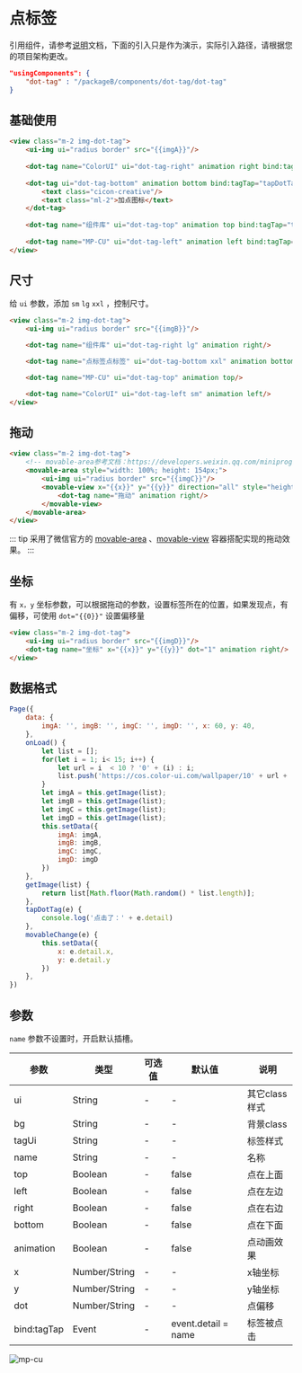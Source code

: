 <div class="mp-cu-doc-view">
<div class="mp-cu-doc">

# 点标签

引用组件，请参考[说明](/laboratory/)文档，下面的引入只是作为演示，实际引入路径，请根据您的项目架构更改。

```json
"usingComponents": {
    "dot-tag" : "/packageB/components/dot-tag/dot-tag"
}
```

## 基础使用

```html
<view class="m-2 img-dot-tag">
    <ui-img ui="radius border" src="{{imgA}}"/>
    
    <dot-tag name="ColorUI" ui="dot-tag-right" animation right bind:tagTap="tapDotTag"/>
    
    <dot-tag ui="dot-tag-bottom" animation bottom bind:tagTap="tapDotTag">
        <text class="cicon-creative"/>
        <text class="ml-2">加点图标</text>
    </dot-tag>
    
    <dot-tag name="组件库" ui="dot-tag-top" animation top bind:tagTap="tapDotTag"/>
    
    <dot-tag name="MP-CU" ui="dot-tag-left" animation left bind:tagTap="tapDotTag"/>
</view>
```


## 尺寸

给 `ui` 参数，添加 `sm` `lg` `xxl` ，控制尺寸。

```html
<view class="m-2 img-dot-tag">
    <ui-img ui="radius border" src="{{imgB}}"/>

    <dot-tag name="组件库" ui="dot-tag-right lg" animation right/>

    <dot-tag name="点标签点标签" ui="dot-tag-bottom xxl" animation bottom/>

    <dot-tag name="MP-CU" ui="dot-tag-top" animation top/>

    <dot-tag name="ColorUI" ui="dot-tag-left sm" animation left/>
</view>
```

## 拖动

```html
<view class="m-2 img-dot-tag">
    <!-- movable-area参考文档：https://developers.weixin.qq.com/miniprogram/dev/component/movable-area.html -->
    <movable-area style="width: 100%; height: 154px;">
        <ui-img ui="radius border" src="{{imgC}}"/>
        <movable-view x="{{x}}" y="{{y}}" direction="all" style="height: auto;width: auto;" bindchange="movableChange">
            <dot-tag name="拖动" animation right/>
        </movable-view>
    </movable-area>
</view>
```

::: tip
采用了微信官方的 [movable-area](https://developers.weixin.qq.com/miniprogram/dev/component/movable-area.html) 、[movable-view](https://developers.weixin.qq.com/miniprogram/dev/component/movable-view.html) 容器搭配实现的拖动效果。
:::


## 坐标

有 `x，y` 坐标参数，可以根据拖动的参数，设置标签所在的位置，如果发现点，有偏移，可使用 `dot="{{0}}"` 设置偏移量

```html
<view class="m-2 img-dot-tag">
    <ui-img ui="radius border" src="{{imgD}}"/>
    <dot-tag name="坐标" x="{{x}}" y="{{y}}" dot="1" animation right/>
</view>
```


## 数据格式

```javascript
Page({
    data: {
        imgA: '', imgB: '', imgC: '', imgD: '', x: 60, y: 40,
    },
    onLoad() {
        let list = [];
        for(let i = 1; i< 15; i++) {
            let url = i  < 10 ? '0' + (i) : i;
            list.push('https://cos.color-ui.com/wallpaper/10' + url + '.jpg');
        }
        let imgA = this.getImage(list);
        let imgB = this.getImage(list);
        let imgC = this.getImage(list);
        let imgD = this.getImage(list);
        this.setData({
            imgA: imgA,
            imgB: imgB,
            imgC: imgC,
            imgD: imgD
        })
    },
    getImage(list) {
        return list[Math.floor(Math.random() * list.length)];
    },
    tapDotTag(e) {
        console.log('点击了：' + e.detail)
    },
    movableChange(e) {
        this.setData({
            x: e.detail.x,
            y: e.detail.y
        })
    },
})
```


## 参数

`name` 参数不设置时，开启默认插槽。

|  参数  |  类型  |  可选值  |  默认值  |       说明       |
|----------|----------|----------|----------|----------|
| ui | String | - | - | 其它class样式 |
| bg | String | - | - | 背景class |
| tagUi | String | - | - | 标签样式 |
| name | String | - | - | 名称 |
| top | Boolean | - | false | 点在上面 |
| left | Boolean | - | false | 点在左边 |
| right | Boolean | - | false | 点在右边 |
| bottom | Boolean | - | false | 点在下面 |
| animation | Boolean | - | false | 点动画效果 |
| x | Number/String | - | - | x轴坐标 |
| y | Number/String | - | - | y轴坐标 |
| dot | Number/String | - | - | 点偏移 |
| bind:tagTap | Event | - | event.detail = name | 标签被点击 |

</div>
<div class="mp-cu-doc-image" style="max-height: inherit;">

![mp-cu](https://colorui-assest.vercel.app/mp-cu-doc/test/dot-tag.jpg)

</div>
</div>
